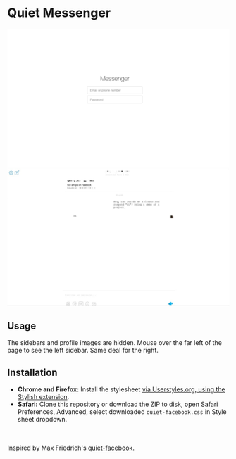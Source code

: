 # Quiet Messenger

![](https://raw.githubusercontent.com/knwr/quiet-messenger/master/screenshot-1.png)
![](https://raw.githubusercontent.com/knwr/quiet-messenger/master/screenshot-2.png)

## Usage
The sidebars and profile images are hidden. Mouse over the far left of the page to see the left sidebar. Same deal for the right.

## Installation

- **Chrome and Firefox:** Install the stylesheet [via Userstyles.org, using the Stylish extension](https://userstyles.org/styles/143894/quiet-messenger).
- **Safari:** Clone this repository or download the ZIP to disk, open Safari Preferences, Advanced, select downloaded `quiet-facebook.css` in Style sheet dropdown.

<br>
<br>
Inspired by Max Friedrich's <a href="https://github.com/maxfriedrich/quiet-facebook">quiet-facebook</a>.